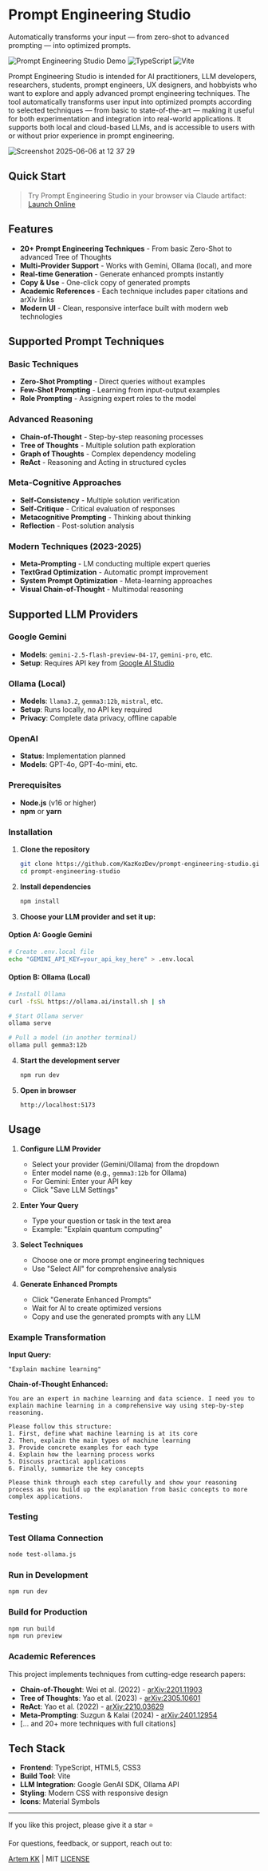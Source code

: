 # Prompt Engineering Studio

Automatically transforms your input — from zero-shot to advanced prompting — into optimized prompts.

![Prompt Engineering Studio Demo](https://img.shields.io/badge/Status-Working-brightgreen) ![TypeScript](https://img.shields.io/badge/TypeScript-3178C6?logo=typescript\&logoColor=white) ![Vite](https://img.shields.io/badge/Vite-646CFF?logo=vite\&logoColor=white)

Prompt Engineering Studio is intended for AI practitioners, LLM developers, researchers, students, prompt engineers, UX designers, and hobbyists who want to explore and apply advanced prompt engineering techniques. The tool automatically transforms user input into optimized prompts according to selected techniques — from basic to state-of-the-art — making it useful for both experimentation and integration into real-world applications. It supports both local and cloud-based LLMs, and is accessible to users with or without prior experience in prompt engineering.

![Screenshot 2025-06-06 at 12 37 29](https://github.com/user-attachments/assets/acc1785d-656e-4b46-9ba1-ea1b9466c3fc)

## Quick Start

> Try Prompt Engineering Studio in your browser via Claude artifact: [Launch Online](https://claude.ai/public/artifacts/877bfef6-6a2a-453c-8fa6-99651477fc15)

## Features

* **20+ Prompt Engineering Techniques** - From basic Zero-Shot to advanced Tree of Thoughts
* **Multi-Provider Support** - Works with Gemini, Ollama (local), and more
* **Real-time Generation** - Generate enhanced prompts instantly
* **Copy & Use** - One-click copy of generated prompts
* **Academic References** - Each technique includes paper citations and arXiv links
* **Modern UI** - Clean, responsive interface built with modern web technologies

## Supported Prompt Techniques

### Basic Techniques

* **Zero-Shot Prompting** - Direct queries without examples
* **Few-Shot Prompting** - Learning from input-output examples
* **Role Prompting** - Assigning expert roles to the model

### Advanced Reasoning

* **Chain-of-Thought** - Step-by-step reasoning processes
* **Tree of Thoughts** - Multiple solution path exploration
* **Graph of Thoughts** - Complex dependency modeling
* **ReAct** - Reasoning and Acting in structured cycles

### Meta-Cognitive Approaches

* **Self-Consistency** - Multiple solution verification
* **Self-Critique** - Critical evaluation of responses
* **Metacognitive Prompting** - Thinking about thinking
* **Reflection** - Post-solution analysis

### Modern Techniques (2023-2025)

* **Meta-Prompting** - LM conducting multiple expert queries
* **TextGrad Optimization** - Automatic prompt improvement
* **System Prompt Optimization** - Meta-learning approaches
* **Visual Chain-of-Thought** - Multimodal reasoning

## Supported LLM Providers

### Google Gemini

* **Models**: `gemini-2.5-flash-preview-04-17`, `gemini-pro`, etc.
* **Setup**: Requires API key from [Google AI Studio](https://makersuite.google.com/)

### Ollama (Local)

* **Models**: `llama3.2`, `gemma3:12b`, `mistral`, etc.
* **Setup**: Runs locally, no API key required
* **Privacy**: Complete data privacy, offline capable

### OpenAI

* **Status**: Implementation planned
* **Models**: GPT-4o, GPT-4o-mini, etc.

### Prerequisites

* **Node.js** (v16 or higher)
* **npm** or **yarn**

### Installation

1. **Clone the repository**

   ```bash
   git clone https://github.com/KazKozDev/prompt-engineering-studio.git
   cd prompt-engineering-studio
   ```

2. **Install dependencies**

   ```bash
   npm install
   ```

3. **Choose your LLM provider and set it up:**

#### Option A: Google Gemini

```bash
# Create .env.local file
echo "GEMINI_API_KEY=your_api_key_here" > .env.local
```

#### Option B: Ollama (Local)

```bash
# Install Ollama
curl -fsSL https://ollama.ai/install.sh | sh

# Start Ollama server
ollama serve

# Pull a model (in another terminal)
ollama pull gemma3:12b
```

4. **Start the development server**

   ```bash
   npm run dev
   ```

5. **Open in browser**

   ```
   http://localhost:5173
   ```

## Usage

1. **Configure LLM Provider**

   * Select your provider (Gemini/Ollama) from the dropdown
   * Enter model name (e.g., `gemma3:12b` for Ollama)
   * For Gemini: Enter your API key
   * Click "Save LLM Settings"

2. **Enter Your Query**

   * Type your question or task in the text area
   * Example: "Explain quantum computing"

3. **Select Techniques**

   * Choose one or more prompt engineering techniques
   * Use "Select All" for comprehensive analysis

4. **Generate Enhanced Prompts**

   * Click "Generate Enhanced Prompts"
   * Wait for AI to create optimized versions
   * Copy and use the generated prompts with any LLM

### Example Transformation

**Input Query:**

```
"Explain machine learning"
```

**Chain-of-Thought Enhanced:**

```
You are an expert in machine learning and data science. I need you to explain machine learning in a comprehensive way using step-by-step reasoning.

Please follow this structure:
1. First, define what machine learning is at its core
2. Then, explain the main types of machine learning
3. Provide concrete examples for each type
4. Explain how the learning process works
5. Discuss practical applications
6. Finally, summarize the key concepts

Please think through each step carefully and show your reasoning process as you build up the explanation from basic concepts to more complex applications.
```

### Testing

### Test Ollama Connection

```bash
node test-ollama.js
```

### Run in Development

```bash
npm run dev
```

### Build for Production

```bash
npm run build
npm run preview
```

### Academic References

This project implements techniques from cutting-edge research papers:

* **Chain-of-Thought**: Wei et al. (2022) - [arXiv:2201.11903](https://arxiv.org/abs/2201.11903)
* **Tree of Thoughts**: Yao et al. (2023) - [arXiv:2305.10601](https://arxiv.org/abs/2305.10601)
* **ReAct**: Yao et al. (2022) - [arXiv:2210.03629](https://arxiv.org/abs/2210.03629)
* **Meta-Prompting**: Suzgun & Kalai (2024) - [arXiv:2401.12954](https://arxiv.org/abs/2401.12954)
* \[... and 20+ more techniques with full citations]

## Tech Stack

* **Frontend**: TypeScript, HTML5, CSS3
* **Build Tool**: Vite
* **LLM Integration**: Google GenAI SDK, Ollama API
* **Styling**: Modern CSS with responsive design
* **Icons**: Material Symbols

---

If you like this project, please give it a star ⭐

For questions, feedback, or support, reach out to:

[Artem KK](https://www.linkedin.com/in/kazkozdev/) | MIT [LICENSE](LICENSE)
